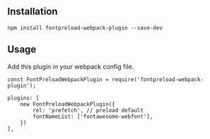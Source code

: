 ## Installation
```shell
npm install fontpreload-webpack-plugin --save-dev
```

## Usage
Add this plugin in your webpack config file.
```
const FontPreloadWebpackPlugin = require('fontpreload-webpack-plugin');
```

```
plugins: [
    new FontPreloadWebpackPlugin({
        rel: 'prefetch', // preload default
        fontNameList: ['fontawesome-webfont'],
    })
],

```